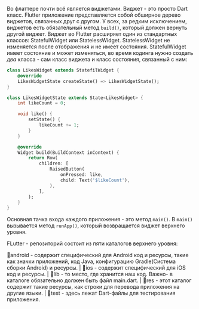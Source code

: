 Во флаттере почти всё является виджетами. Виджет - это просто Dart класс. Flutter приложение представляется собой обширное дерево виджетов, связанных друг с другом. У всех, за редким исключением, виджетов есть обязательный метод `build()`, который должен вернуть другой виджет. Виджет во Flutter расширяет один из стандартных классов: StatefulWidget или StatelessWidget. StatelessWidget не изменяется после отображения и не имеет состояния. StatefulWidget имеет состояние и может изменяться, во время кодинга нужно создать *два* класса - сам класс виджета и класс состояния, связанный с ним:

```dart
class LikesWidget extends StatefilWidget {
	@override
	LikesWidgetState createState() => LikesWidgetState();
}

class LikesWidgetState extends State<LikesWidget> {
	int likeCount = 0;

	void like() {
		setState() {
			likeCount += 1;
		}
	}

	@override
	Widget build(BuildContext inContext) {
		return Row(
			children: [
				RaisedButton(
					onPressed: like,
					child: Text('$likeCount'),
				),
			],
		);
	}
}
```

Основная тачка входа каждого приложения - это метод `main()`. В `main()` вызывается метод `runApp()`, который возвращается виджет верхнего уровня.

FLutter  - репозиторий состоит из пяти каталогов верхнего уровня:

📁android - содержит специфический для Android код и ресурсы, такие как значки приложений, код Java, конфигурацию Gradle(Система сборки Android) и ресурсы. 
|
📁ios - содержит специфический для iOS код и ресурсы. 
|
📁lib - то место, где хранится наш код. Важно- в каталоге обязательно должен быть файл main.dart. 
|
📁res - этот каталог содержит такие ресурсы, как строки для перевода приложения на другие языки. 
|
📁test - здесь лежат Dart-файлы для тестирования приложения. 

